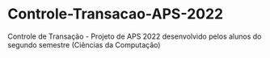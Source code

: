 # Controle-Transacao-APS-2022
Controle de Transação - Projeto de APS 2022 desenvolvido pelos alunos do segundo semestre (Ciências da Computação)
